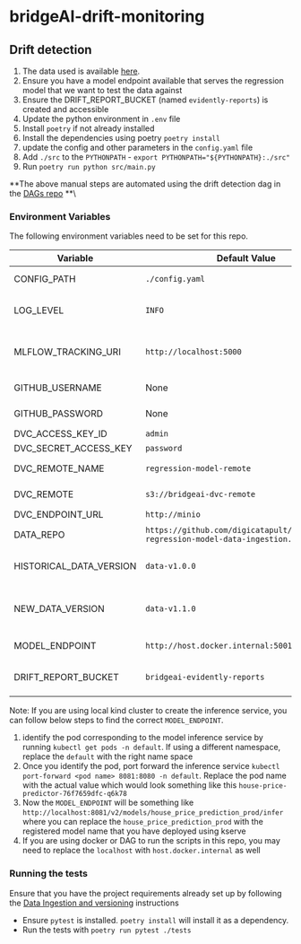 # bridgeAI-drift-monitoring

## Drift detection

1. The data used is available [here](https://www.kaggle.com/datasets/yasserh/housing-prices-dataset).
2. Ensure you have a model endpoint available that serves the regression model that we want to test the data against
3. Ensure the DRIFT_REPORT_BUCKET (named `evidently-reports`) is created and accessible
4. Update the python environment in `.env` file
5. Install `poetry` if not already installed
6. Install the dependencies using poetry `poetry install`
7. update the config and other parameters in the `config.yaml` file
8. Add `./src` to the `PYTHONPATH` - `export PYTHONPATH="${PYTHONPATH}:./src"`
9. Run `poetry run python src/main.py`

**The above manual steps are automated using the drift detection dag in the [DAGs repo](https://github.com/digicatapult/bridgeAI-airflow-DAGs) **\


### Environment Variables

The following environment variables need to be set for this repo.

| Variable                | Default Value                                                                  | Description                                                                                                   |
|-------------------------|--------------------------------------------------------------------------------|---------------------------------------------------------------------------------------------------------------|
| CONFIG_PATH             | `./config.yaml`                                                                | File path to the model training and other configuration file                                                  |
| LOG_LEVEL               | `INFO`                                                                         | The logging level for the application. Valid values are `DEBUG`, `INFO`, `WARNING`, `ERROR`, and `CRITICAL`.  |
| MLFLOW_TRACKING_URI     | `http://localhost:5000`                                                        | MLFlow tracking URI. Use `http://host.docker.internal:5000` if the MLFlow is running within docker container. |
| GITHUB_USERNAME         | None                                                                           | Githuib username. This is needed to pull the data form the dvc repo.                                          |
| GITHUB_PASSWORD         | None                                                                           | Githuib token. This is needed to pull the data form the dvc repo.                                             |
| DVC_ACCESS_KEY_ID       | `admin`                                                                        | Access key for dvc remote                                                                                     |
| DVC_SECRET_ACCESS_KEY   | `password`                                                                     | secret access key for dvc remote                                                                              |
| DVC_REMOTE_NAME         | `regression-model-remote`                                                      | A name assigned to the dvc remote                                                                             |
| DVC_REMOTE              | `s3://bridgeai-dvc-remote`                                                     | DVC remote path (to s3/minio bucket)                                                                          |
| DVC_ENDPOINT_URL        | `http://minio`                                                                 | Endpoint url for dvc remote                                                                                   |
| DATA_REPO               | `https://github.com/digicatapult/bridgeAI-regression-model-data-ingestion.git` | data ingestion repo where the data is versioned with dvc                                                      |
| HISTORICAL_DATA_VERSION | `data-v1.0.0`                                                                  | the data version (dvc tagged version from the data ingestion repo) used for training the model                |
| NEW_DATA_VERSION        | `data-v1.1.0`                                                                  | the data version (dvc tagged version from the data ingestion repo) curresponding to the new data              |
| MODEL_ENDPOINT          | `http://host.docker.internal:5001/invocations`                                 | deployed model endpoint using which predictions can be made                                                   |
| DRIFT_REPORT_BUCKET     | `bridgeai-evidently-reports`                                                   | s3 bucket name where the generated html report will be saved                                                  |


Note:
If you are using local kind cluster to create the inference service, you can follow below steps to find the correct `MODEL_ENDPOINT`.
1. identify the pod corresponding to the model inference service by running `kubectl get pods -n default`. If using a different namespace, replace the `default` with the right name space
2. Once you identify the pod, port forward the inference service `kubectl port-forward <pod name> 8081:8080 -n default`. Replace the pod name with the actual value which would look something like this `house-price-predictor-76f7659dfc-q6k78` 
3. Now the `MODEL_ENDPOINT` will be something like `http://localhost:8081/v2/models/house_price_prediction_prod/infer` where you can replace the `house_price_prediction_prod` with the registered model name that you have deployed using kserve
4. If you are using docker or DAG to run the scripts in this repo, you may need to replace the `localhost` with `host.docker.internal` as well

### Running the tests

Ensure that you have the project requirements already set up by following the [Data Ingestion and versioning](#data-ingestion-and-versioning) instructions
- Ensure `pytest` is installed. `poetry install` will install it as a dependency.
- Run the tests with `poetry run pytest ./tests`